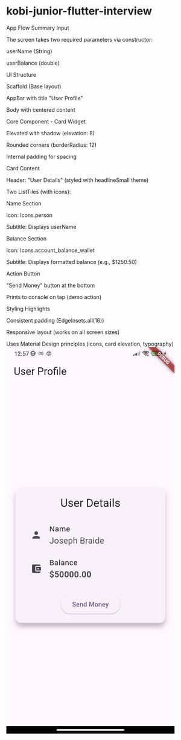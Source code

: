 # kobi-junior-flutter-interview

App Flow Summary
Input

The screen takes two required parameters via constructor:

userName (String)

userBalance (double)

UI Structure

Scaffold (Base layout)

AppBar with title "User Profile"

Body with centered content

Core Component - Card Widget

Elevated with shadow (elevation: 8)

Rounded corners (borderRadius: 12)

Internal padding for spacing

Card Content

Header: "User Details" (styled with headlineSmall theme)

Two ListTiles (with icons):

Name Section

Icon: Icons.person

Subtitle: Displays userName

Balance Section

Icon: Icons.account_balance_wallet

Subtitle: Displays formatted balance (e.g., $1250.50)

Action Button

"Send Money" button at the bottom

Prints to console on tap (demo action)

Styling Highlights

Consistent padding (EdgeInsets.all(16))

Responsive layout (works on all screen sizes)

Uses Material Design principles (icons, card elevation, typography)
![Description of the image](WhatsApp%20Image%202025-05-07%20at%2012.58.13.jpeg)
